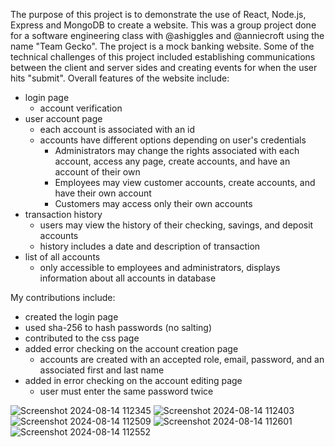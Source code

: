 The purpose of this project is to demonstrate the use of React, Node.js, Express and MongoDB to create a website. This was a group project done for a software engineering class with @ashiggles and @anniecroft using the name "Team Gecko". The project is a mock banking website. Some of the technical challenges of this project included establishing communications between the client and server sides and creating events for when the user hits "submit".
Overall features of the website include:
+ login page
  - account verification
+ user account page
  - each account is associated with an id
  - accounts have different options depending on user's credentials
    * Administrators may change the rights associated with each account, access any page, create accounts, and have an account of their own
    * Employees may view customer accounts, create accounts, and have their own account
    * Customers may access only their own accounts
+ transaction history
  - users may view the history of their checking, savings, and deposit accounts
  - history includes a date and description of transaction
+ list of all accounts
  - only accessible to employees and administrators, displays information about all accounts in database

My contributions include:
+ created the login page
+ used sha-256 to hash passwords (no salting)
+ contributed to the css page
+ added error checking on the account creation page
  - accounts are created with an accepted role, email, password, and an associated first and last name
+ added in error checking on the account editing page
  - user must enter the same password twice

![Screenshot 2024-08-14 112345](https://github.com/user-attachments/assets/ccbdc9df-9e4c-4891-a6c9-b8482b4d90b2)
![Screenshot 2024-08-14 112403](https://github.com/user-attachments/assets/7612dd74-14a6-4f81-b4ea-588e191f189f)
![Screenshot 2024-08-14 112509](https://github.com/user-attachments/assets/c45e5a2d-9d92-4d58-ab69-7bd76cf9ade6)
![Screenshot 2024-08-14 112601](https://github.com/user-attachments/assets/99f2ad8f-305b-4867-ac1e-8dc15a0d3a5c)
![Screenshot 2024-08-14 112552](https://github.com/user-attachments/assets/cb7fa5e7-4b74-45a8-987d-3d3d59dfe5a3)


